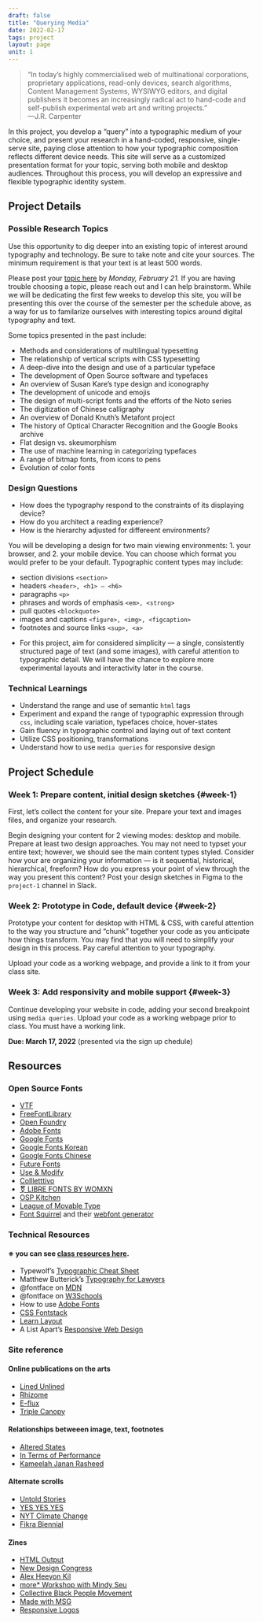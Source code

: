 ```yaml
---
draft: false
title: "Querying Media"
date: 2022-02-17
tags: project
layout: page
unit: 1
---
```


> “In today’s highly commercialised web of multinational corporations, proprietary applications, read-only devices, search algorithms, Content Management Systems, WYSIWYG editors, and digital publishers it becomes an increasingly radical act to hand-code and self-publish experimental web art and writing projects.” <br>—J.R. Carpenter

In this project, you develop a “query” into a typographic medium of your choice, and present your research in a hand-coded, responsive, single-serve site, paying close attention to how your typographic composition reflects different device needs. This site will serve as a customized presentation format for your topic, serving both mobile and desktop audiences. Throughout this process, you will develop an expressive and flexible typographic identity system.

## Project Details

### Possible Research Topics
Use this opportunity to dig deeper into an existing topic of interest around typography and technology. Be sure to take note and cite your sources. The minimum requirement is that your text is at least 500 words.

Please post your [topic here](https://docs.google.com/spreadsheets/d/1QXocofQNNG38kJWQWjjZe7wv4ikc8Ffnzg_6qoxGSqY/edit?usp=sharing) by *Monday, February 21.* If you are having trouble choosing a topic, please reach out and I can help brainstorm. While we will be dedicating the first few weeks to develop this site, you will be presenting this over the course of the semester per the schedule above, as a way for us to familarize ourselves with interesting topics around digital typography and text.

Some topics presented in the past include:

* Methods and considerations of multilingual typesetting
* The relationship of vertical scripts with CSS typesetting
* A deep-dive into the design and use of a particular typeface
* The development of Open Source software and typefaces
* An overview of Susan Kare’s type design and iconography
* The development of unicode and emojis
* The design of multi-script fonts and the efforts of the Noto series
* The digitization of Chinese calligraphy
* An overview of Donald Knuth’s Metafont project
* The history of Optical Character Recognition and the Google Books archive
* Flat design vs. skeumorphism
* The use of machine learning in categorizing typefaces
* A range of bitmap fonts, from icons to pens
* Evolution of color fonts

### Design Questions

* How does the typography respond to the constraints of its displaying device?
* How do you architect a reading experience?
* How is the hierarchy adjusted for differeent environments?

You will be developing a design for two main viewing environments: 1. your browser, and 2. your mobile device. You can choose which format you would prefer to be your default. Typographic content types may include:

- section divisions `<section>`
- headers `<header>, <h1> — <h6>`
- paragraphs `<p>`
- phrases and words of emphasis `<em>, <strong>`
- pull quotes `<blockquote>`
- images and captions `<figure>, <img>, <figcaption>`
- footnotes and source links `<sup>, <a>`

* For this project, aim for considered simplicity — a single, consistently structured page of text (and some images), with careful attention to typographic detail. We will have the chance to explore more experimental layouts and interactivity later in the course.

### Technical Learnings
* Understand the range and use of semantic `html` tags
* Experiment and expand the range of typographic expression through `css`, including scale variation, typefaces choice, hover-states
* Gain fluency in typographic control and laying out of text content
* Utilize CSS positioning, transformations
* Understand how to use `media queries` for responsive design

## Project Schedule

### Week 1: Prepare content, initial design sketches {#week-1}

First, let’s collect the content for your site. Prepare your text and images files, and organize your research.  

Begin designing your content for 2 viewing modes: desktop and mobile. Prepare at least two design approaches. You may not need to typset your entire text; however, we should see the main content types styled. Consider how your are organizing your information — is it sequential, historical, hierarchical, freeform? How do you express your point of view through the way you present this content? Post your design sketches in Figma to the `project-1` channel in Slack.

### Week 2: Prototype in Code, default device {#week-2}

Prototype your content for desktop with HTML & CSS, with careful attention to the way you structure and “chunk” together your code as you anticipate how things transform. You may find that you will need to simplify your design in this process. Pay careful attention to your typography.

Upload your code as a working webpage, and provide a link to it from your class site.

### Week 3: Add responsivity and mobile support {#week-3}

Continue developing your website in code, adding your second breakpoint using `media queries`. Upload your code as a working webpage prior to class. You must have a working link.

**Due: March 17, 2022** (presented via the sign up chedule)

## Resources
### Open Source Fonts

* [VTF](https://velvetyne.fr/)
* [FreeFontLibrary](https://typotheque.luuse.fun/)
* [Open Foundry](https://open-foundry.com/)
* [Adobe Fonts](https://fonts.adobe.com/) 
* [Google Fonts](https://fonts.google.com/)
* [Google Fonts Korean](https://googlefonts.github.io/korean/)
* [Google Fonts Chinese](https://googlefonts.github.io/chinese/)
* [Future Fonts](https://www.futurefonts.xyz/)
* [Use & Modify](http://usemodify.com/)
* [Collletttivo](http://collletttivo.it/)
* [⚧ LIBRE FONTS BY WOMXN](https://www.design-research.be/by-womxn/)
* [OSP Kitchen](http://osp.kitchen/)
* [League of Movable Type](https://www.theleagueofmoveabletype.com/manifesto)
* [Font Squirrel](https://www.fontsquirrel.com/) and their [webfont generator](http://www.fontsquirrel.com/tools/webfont-generator)


### Technical Resources

#### ※ you can see [class resources here](/resources/).
* Typewolf’s [Typographic Cheat Sheet](https://www.typewolf.com/cheatsheet)
* Matthew Butterick’s [Typography for Lawyers](https://typographyforlawyers.com/)
* @fontface on [MDN](https://developer.mozilla.org/en-US/docs/Web/CSS/@font-face) 
* @fontface on [W3Schools](https://www.w3schools.com/cssref/css3_pr_font-face_rule.asp)
* How to use [Adobe Fonts](https://helpx.adobe.com/fonts/using/add-fonts-website.html)
* [CSS Fontstack](https://www.cssfontstack.com/)
* [Learn Layout](https://learnlayout.com/)
* A List Apart’s [Responsive Web Design](http://alistapart.com/article/responsive-web-design/) 

### Site reference

#### Online publications on the arts
* [Lined Unlined](https://linedandunlined.com/)
* [Rhizome](https://rhizome.org/)
* [E-flux](https://www.e-flux.com/)
* [Triple Canopy](https://www.canopycanopycanopy.com/)

#### Relationships betweeen image, text, footnotes
* [Altered States](https://alteredstates.risdmuseum.org/altered-states/)
* [In Terms of Performance](http://intermsofperformance.site/)
* [Kameelah Janan Rasheed](https://kameelahr.com/Ethos)

#### Alternate scrolls
* [Untold Stories](http://www.untold-stories.net/)
* [YES YES YES](http://www.yesalternativepress.com/)
* [NYT Climate Change](https://www.nytimes.com/interactive/2021/12/13/opinion/climate-change-effects-countries.html)
* [Fikra Biennial](https://fikrabiennial.com/)

#### Zines
* [HTML Output](http://htmloutput.risd.gd/)
* [New Design Congress](https://newdesigncongress.org/en/)
* [Alex Heeyon Kil](https://www.alexheeyeonkil.com/)
* [more* Workshop with Mindy Seu](https://multidimensional.link/southland)
* [Collective Black People Movement](https://www.cbpm.org/files/BlackOrganizations.html)
* [Made with MSG](http://madewithmsg.com/)
* [Responsive Logos](http://www.fridamedrano.com/4wall.html)

